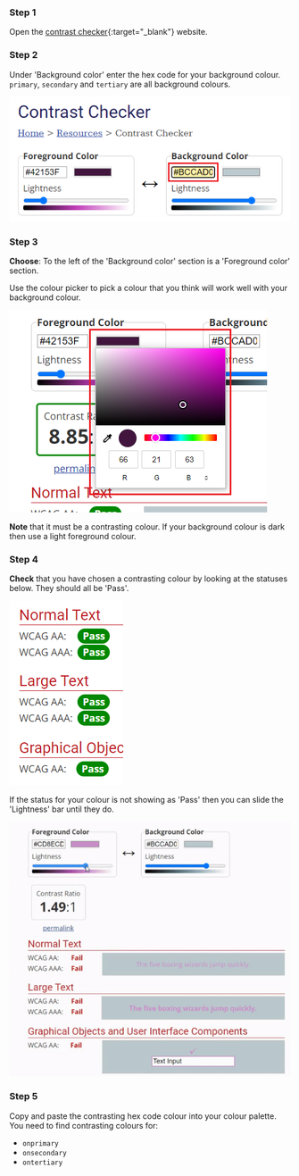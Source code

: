 
### Step 1

Open the [contrast checker](https://webaim.org/resources/contrastchecker/){:target="_blank"} website.

### Step 2

Under 'Background color' enter the hex code for your background colour. `primary`, `secondary` and `tertiary` are all background colours. 

![A screenshot of the contrast checker website. The hex code underneath background color is highlighted.](images/back-color.png)

### Step 3

**Choose**: To the left of the 'Background color' section is a 'Foreground color' section. 

Use the colour picker to pick a colour that you think will work well with your background colour. 

![A screenshot of the contrast checker website. The colour picker underneath foreground color is highlighted.](images/fore-color.png)

**Note** that it must be a contrasting colour. If your background colour is dark then use a light foreground colour. 

### Step 4

**Check** that you have chosen a contrasting colour by looking at the statuses below. They should all be 'Pass'.

![A screenshot of the contrast checker website. All of the statuses display the word: 'Pass'.](images/pass.PNG)

If the status for your colour is not showing as 'Pass' then you can slide the 'Lightness' bar until they do.

![Animation of the status bar being moved to the left and the statuses changing to 'Pass'.](images/adjust-contrast.gif)

### Step 5

Copy and paste the contrasting hex code colour into your colour palette. You need to find contrasting colours for:

+ `onprimary`
+ `onsecondary`
+ `ontertiary`




